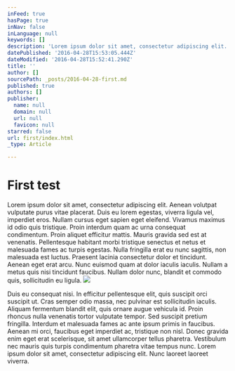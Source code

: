 ```yaml
---
inFeed: true
hasPage: true
inNav: false
inLanguage: null
keywords: []
description: 'Lorem ipsum dolor sit amet, consectetur adipiscing elit. Aenean volutpat vulputate purus vitae placerat. Duis eu lorem egestas, viverra ligula vel, imperdiet eros. Nullam cursus eget sapien eget eleifend. Vivamus maximus id odio quis tristique. Proin interdum quam ac urna consequat condimentum. Proin aliquet efficitur mattis. Mauris gravida sed est at venenatis. Pellentesque habitant morbi tristique senectus et netus et malesuada fames ac turpis egestas. Nulla fringilla erat eu nunc sagittis, non malesuada est luctus. Praesent lacinia consectetur dolor et tincidunt. Aenean eget erat arcu. Nunc euismod quam at dolor iaculis iaculis. Nullam a metus quis nisi tincidunt faucibus. Nullam dolor nunc, blandit et commodo quis, sollicitudin eu ligula.'
datePublished: '2016-04-28T15:53:05.444Z'
dateModified: '2016-04-28T15:52:41.290Z'
title: ''
author: []
sourcePath: _posts/2016-04-28-first.md
published: true
authors: []
publisher:
  name: null
  domain: null
  url: null
  favicon: null
starred: false
url: first/index.html
_type: Article

---
```

# First test

Lorem ipsum dolor sit amet, consectetur adipiscing elit. Aenean volutpat vulputate purus vitae placerat. Duis eu lorem egestas, viverra ligula vel, imperdiet eros. Nullam cursus eget sapien eget eleifend. Vivamus maximus id odio quis tristique. Proin interdum quam ac urna consequat condimentum. Proin aliquet efficitur mattis. Mauris gravida sed est at venenatis. Pellentesque habitant morbi tristique senectus et netus et malesuada fames ac turpis egestas. Nulla fringilla erat eu nunc sagittis, non malesuada est luctus. Praesent lacinia consectetur dolor et tincidunt. Aenean eget erat arcu. Nunc euismod quam at dolor iaculis iaculis. Nullam a metus quis nisi tincidunt faucibus. Nullam dolor nunc, blandit et commodo quis, sollicitudin eu ligula.
![](https://the-grid-user-content.s3-us-west-2.amazonaws.com/b303d4a7-8a9f-410f-89be-5b13ae9fed33.jpg)

Duis eu consequat nisi. In efficitur pellentesque elit, quis suscipit orci suscipit ut. Cras semper odio massa, nec pulvinar est sollicitudin iaculis. Aliquam fermentum blandit elit, quis ornare augue vehicula id. Proin rhoncus nulla venenatis tortor vulputate tempor. Sed suscipit pretium fringilla. Interdum et malesuada fames ac ante ipsum primis in faucibus. Aenean mi orci, faucibus eget imperdiet ac, tristique non nisl. Donec gravida enim eget erat scelerisque, sit amet ullamcorper tellus pharetra. Vestibulum nec mauris quis turpis condimentum pharetra vitae tempus nunc. Lorem ipsum dolor sit amet, consectetur adipiscing elit. Nunc laoreet laoreet viverra.